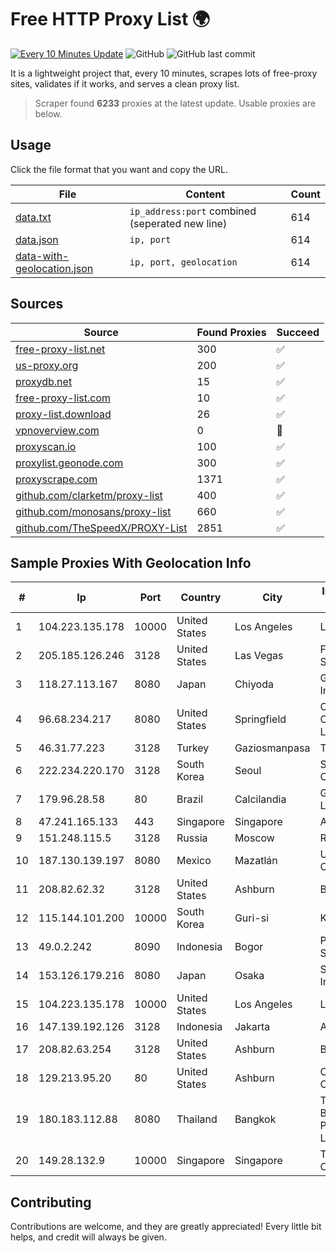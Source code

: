 
# Free HTTP Proxy List 🌍

[![Every 10 Minutes Update](https://github.com/mertguvencli/http-proxy-list/actions/workflows/main.yml/badge.svg?branch=main)](https://github.com/mertguvencli/http-proxy-list/actions/workflows/main.yml)
![GitHub](https://img.shields.io/github/license/mertguvencli/http-proxy-list)
![GitHub last commit](https://img.shields.io/github/last-commit/mertguvencli/http-proxy-list)

It is a lightweight project that, every 10 minutes, scrapes lots of free-proxy sites, validates if it works, and serves a clean proxy list.


> Scraper found **6233** proxies at the latest update. Usable proxies are below.

## Usage

Click the file format that you want and copy the URL.


|File|Content|Count|
|----|-------|-----|
|[data.txt](https://raw.githubusercontent.com/mertguvencli/http-proxy-list/main/proxy-list/data.txt)|`ip_address:port` combined (seperated new line)|614|
|[data.json](https://raw.githubusercontent.com/mertguvencli/http-proxy-list/main/proxy-list/data.json)|`ip, port`|614|
|[data-with-geolocation.json](https://raw.githubusercontent.com/mertguvencli/http-proxy-list/main/proxy-list/data-with-geolocation.json)|`ip, port, geolocation`|614|

## Sources

|Source|Found Proxies|Succeed|
|------|-------------|-------|
|[free-proxy-list.net](https://free-proxy-list.net)|300|✅|
|[us-proxy.org](https://www.us-proxy.org)|200|✅|
|[proxydb.net](http://proxydb.net)|15|✅|
|[free-proxy-list.com](https://free-proxy-list.com/?page=&port=&type%5B%5D=http&type%5B%5D=https&up_time=0&search=Search)|10|✅|
|[proxy-list.download](https://www.proxy-list.download/HTTP)|26|✅|
|[vpnoverview.com](https://vpnoverview.com/privacy/anonymous-browsing/free-proxy-servers)|0|🚫|
|[proxyscan.io](https://www.proxyscan.io)|100|✅|
|[proxylist.geonode.com](https://proxylist.geonode.com/api/proxy-list?limit=300&page=1&sort_by=lastChecked&sort_type=desc&protocols=http,https)|300|✅|
|[proxyscrape.com](https://api.proxyscrape.com/v2/?request=displayproxies&protocol=http&timeout=10000&country=all&ssl=all&anonymity=all)|1371|✅|
|[github.com/clarketm/proxy-list](https://raw.githubusercontent.com/clarketm/proxy-list/master/proxy-list-raw.txt)|400|✅|
|[github.com/monosans/proxy-list](https://raw.githubusercontent.com/monosans/proxy-list/main/proxies/http.txt)|660|✅|
|[github.com/TheSpeedX/PROXY-List](https://raw.githubusercontent.com/TheSpeedX/PROXY-List/master/http.txt)|2851|✅|


## Sample Proxies With Geolocation Info

|#|Ip|Port|Country|City|Internet Service Provider|
|-|--|----|-------|----|-------------------------|
|1|104.223.135.178|10000|United States|Los Angeles|LayerHost|
|2|205.185.126.246|3128|United States|Las Vegas|FranTech Solutions|
|3|118.27.113.167|8080|Japan|Chiyoda|GMO Internet, Inc.|
|4|96.68.234.217|8080|United States|Springfield|Comcast Cable Communications, LLC|
|5|46.31.77.223|3128|Turkey|Gaziosmanpasa|Talha Bogaz|
|6|222.234.220.170|3128|South Korea|Seoul|SK Broadband Co Ltd|
|7|179.96.28.58|80|Brazil|Calcilandia|G8 NETWORKS LTDA|
|8|47.241.165.133|443|Singapore|Singapore|Alibaba.com LLC|
|9|151.248.115.5|3128|Russia|Moscow|Reg.Ru|
|10|187.130.139.197|8080|Mexico|Mazatlán|Uninet S.A. de C.V.|
|11|208.82.62.32|3128|United States|Ashburn|Bernardi Sounds|
|12|115.144.101.200|10000|South Korea|Guri-si|Korea Telecom|
|13|49.0.2.242|8090|Indonesia|Bogor|PT Usaha Adi Sanggoro|
|14|153.126.179.216|8080|Japan|Osaka|SAKURA Internet Inc.|
|15|104.223.135.178|10000|United States|Los Angeles|LayerHost|
|16|147.139.192.126|3128|Indonesia|Jakarta|Alibaba.com LLC|
|17|208.82.63.254|3128|United States|Ashburn|Bernardi Sounds|
|18|129.213.95.20|80|United States|Ashburn|Oracle Corporation|
|19|180.183.112.88|8080|Thailand|Bangkok|Triple T Broadband Public Company Limited|
|20|149.28.132.9|10000|Singapore|Singapore|The Constant Company|



## Contributing

Contributions are welcome, and they are greatly appreciated! Every
little bit helps, and credit will always be given.

